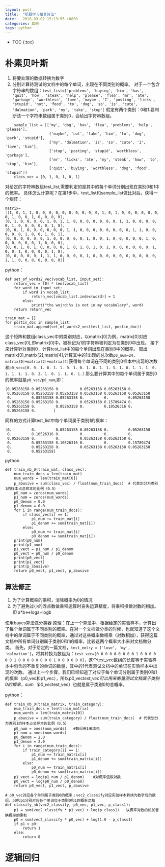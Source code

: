 ```yaml
---
layout: post
title:  "机器学习相关算法"
date:   2018-03-02 15:13:55 +0800
categories: 其他
tags: python
---
```


* TOC
{:toc}

# 朴素贝叶斯
1. 将要处理的数据转换为数字
2. 分别计算待测试的文档中的每个单词，出现在不同类别的概率。
对于一个包含字符串的数组：`test_list=['problems', 'buying', 'him', 'has', 'quit', 'how', 'steak', 'help', 'please', 'flea', 'mr', 'ate', 'garbage', 'worthless', 'love', 'maybe', 'I', 'posting', 'licks', 'stupid', 'not', 'food', 'to', 'dog', 'so', 'is', 'cute', 'dalmation', 'park', 'my', 'take', 'stop']`
假定有两个类别：0和1.要判断该一个字符串数组属于类别0，会给出字符串数组。
~~~
    sample_list = [['my', 'dog', 'has', 'flea', 'problems', 'help', 'please'],
                    ['maybe', 'not', 'take', 'him', 'to', 'dog', 'park', 'stupid'],
                    ['my', 'dalmation', 'is', 'so', 'cute', 'I', 'love', 'him'],
                    ['stop', 'posting', 'stupid', 'worthless', 'garbage'],
                    ['mr', 'licks', 'ate', 'my', 'steak', 'how', 'to', 'stop', 'him'],
                    ['quit', 'buying', 'worthless', 'dog', 'food', 'stupid']]
    class_vec = [0, 1, 0, 1, 0, 1]
~~~
对给定的字符串数组test_list,需要判定的是其中的每个单词分别出现在类别0和1中的概率。
具体怎么计算呢？在第1步中，test_list和sample_list做比对后，获得一个矩阵：

~~~
matrix=
[[1, 0, 1, 1, 0, 0, 0, 0, 0, 0, 0, 0, 0, 0, 1, 0, 1, 0, 0, 0, 0, 0, 0, 0, 1, 0, 0, 1, 0, 0, 0, 0], 
[0, 1, 0, 0, 0, 0, 1, 0, 1, 1, 0, 0, 0, 0, 0, 0, 0, 1, 1, 0, 0, 0, 0, 0, 1, 0, 0, 0, 0, 0, 1, 0], 
[0, 0, 1, 0, 0, 0, 0, 0, 0, 1, 1, 0, 0, 0, 0, 0, 0, 0, 0, 1, 1, 0, 0, 0, 0, 0, 1, 0, 0, 1, 0, 1], 
[0, 0, 0, 0, 0, 0, 1, 0, 0, 0, 0, 0, 1, 0, 0, 1, 0, 0, 0, 0, 0, 1, 0, 0, 0, 0, 0, 0, 1, 0, 0, 0], 
[0, 0, 1, 0, 1, 0, 0, 0, 0, 1, 0, 1, 0, 1, 0, 1, 0, 0, 0, 0, 0, 0, 1, 0, 0, 1, 0, 0, 0, 0, 1, 0], 
[0, 0, 0, 0, 0, 1, 1, 1, 0, 0, 0, 0, 1, 0, 0, 0, 0, 0, 0, 0, 0, 0, 0, 1, 1, 0, 0, 0, 0, 0, 0, 0]]
~~~
python：

~~~
def set_of_words2_vec(vocab_list, input_set):
    return_vec = [0] * len(vocab_list)
    for word in input_set:
        if word in vocab_list:
            return_vec[vocab_list.index(word)] = 1
        else:
            print("the wojrd:%s is not in my vocabulary", word)
    return return_vec

train_mat = []
for postin_doc in sample_list:
    train_mat.append(set_of_words2_vec(test_list, postin_doc))
~~~

这个矩阵和数组class_vec中的类别对应，以matrix[0]为例，matrix[0]对应class_vec[0],即matrix[0]中，被标记为1的字符串被判定为在类别0中出现。
接下来计算针对类别0，计算test_list中的每个单词出现在类别0中的概率。
取出matrix[0],matrix[2],matrix[4],计算其中的1出现的总次数`p0_num=24`，
`matrix[0]+matrix[2]+matrix[4]`获得每个单词在不同的类别0样本中出现的次数和`p0_vec=[0. 0. 1. 0. 1. 1. 0. 1. 0. 1. 0. 1. 1. 3. 1. 0. 1. 1. 1. 0. 1. 1. 1. 1. 0. 2. 1. 0. 1. 1. 0. 1.]`
那么要计算其中的每个单词属于类别0的概率就是`p0_vec/p0_num`,即：

~~~
[0.05263158 0.05263158 0.         0.05263158 0.05263158 0.
 0.05263158 0.05263158 0.05263158 0.05263158 0.05263158 0.05263158
 0.         0.05263158 0.05263158 0.         0.         0.05263158
 0.05263158 0.05263158 0.         0.05263158 0.15789474 0.
 0.05263158 0.         0.05263158 0.         0.10526316 0.
 0.05263158 0.        ]
~~~
同样的方式计算test_list中每个单词属于类别1的概率：

~~~
[0.         0.         0.05263158 0.05263158 0.         0.05263158
 0.         0.10526316 0.         0.         0.         0.
 0.05263158 0.         0.         0.05263158 0.05263158 0.
 0.         0.05263158 0.10526316 0.         0.         0.15789474
 0.         0.05263158 0.         0.05263158 0.05263158 0.05263158
 0.         0.05263158]
~~~

python:
~~~
def train_nb_0(train_mat, class_vec):
    num_train_docs = len(train_mat)
    num_words = len(train_mat[0])
    p_abusive = sum(class_vec) / float(num_train_docs)  # 代表划分为类别1的样本占总样本的比例（0.5）
    p0_num = zeros(num_words)
    p1_num = zeros(num_words)
    p0_denom = 0.0
    p1_denom = 0.0
    for i in range(num_train_docs):
        if class_vec[i] == 1:
            p1_num += train_mat[i]
            p1_denom += sum(train_mat[i])
        else:
            p0_num += train_mat[i]
            p0_denom += sum(train_mat[i])
    print(p0_num)
    print(p1_num)
    p1_vect = p1_num / p1_denom
    p0_vect = p0_num / p0_denom
    print(p0_vect)
    print(p1_vect)
    print(p_abusive)
    return p0_vect, p1_vect, p_abusive
~~~

## 算法修正
1. 为了计算概率的乘积，消除概率为0的情况
2. 为了避免过小的浮点数做乘积运算时丧失运算精度，将乘积换做对数的相加。即 a*b<=>loga+logb

使用bayes算法做分类器
原理：在上一个算法中，根据给定的实验样本，计算出了每个单词属于不同类别的概率。在对一个文档做分类的时候，也就知道了这个文档中的单词属于不同类别的概率，通过对这些概率做相乘（对数相加），获得这篇文档中所有单词分别属于类别0和1的概率，比较这两个概率大小来对文档做分类。
首先，对于给定的一篇文档，`test_entry = ['love', 'my', 'dalmation']`，将其转换为数组为：`test_vec=[0 0 0 0 0 0 0 0 0 1 0 0 0 0 0 0 1 0 0 0 0 0 0 0 0 1 0 0 0 0 0 0]`，这个test_vec数组的长度等于实验样本中包含的不重复的单词的数量，其中的1代表测试文档中的单词在实验样本中出现的次数。
通过上一个步骤，我们已经知道了对应于每个单词分别属于类别0和1的概率（p0_vec和p1_vec），所以p0_vec*test_vec可以用来衡量测试文档属于类别0的概率，sum（p0_vec*test_vec）也就是属于类别0的总概率。

python：

~~~
def train_nb_0(train_matrix, train_category):
    num_train_docs = len(train_matrix)
    num_words = len(train_matrix[0])
    p_abusive = sum(train_category) / float(num_train_docs)  # 代表划分为类别1的样本占总样本的比例（0.5）
    p0_num = ones(num_words)   #数组用1来填充
    p1_num = ones(num_words)
    p0_denom = 2.0
    p1_denom = 2.0
    for i in range(num_train_docs):
        if train_category[i] == 1:
            p1_num += train_matrix[i]
            p1_denom += sum(train_matrix[i])
        else:
            p0_num += train_matrix[i]
            p0_denom += sum(train_matrix[i])
    p1_vect = log(p1_num / p1_denom)    #对概率值取对数
    p0_vect = log(p0_num / p0_denom)
    return p0_vect, p1_vect, p_abusive

# p0_vec对应各个单词属于类别0的概率；vec2_classify对应实验样本转换为数字后的数组。p0和p1分别对应各个单词位于类别0和1的概率之和
def classify_nb(vec2_classify, p0_vec, p1_vec, p_class1):
    p1 = sum(vec2_classify * p1_vec) + log(p_class1)   以概率对数的相加替换概率的乘积
    p0 = sum(vec2_classify * p0_vec) + log(1.0 - p_class1)
    if p1 > p0:
        return 1
    else:
        return 0
~~~

# 逻辑回归






